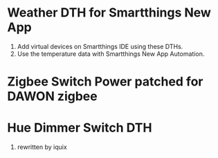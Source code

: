# Weather DTH for Smartthings New App
1. Add virtual devices on Smartthings IDE using these DTHs.
2. Use the temperature data with Smartthings New App Automation.

# Zigbee Switch Power patched for DAWON zigbee

# Hue Dimmer Switch DTH
 1. rewritten by iquix
